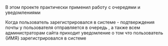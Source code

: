 В этом проекте практически применил работу с очередями и уведомлениями

Когда пользователь зарегистрировался в системе - подтверждения почты у пользователя отправляется в очередь , а также всем администраторам сайта приходит уведомление о том что пользователь {ИМЯ} зарегистрировался в системе 

